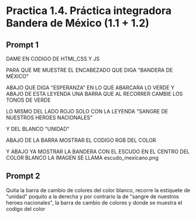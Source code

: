 # Practica 1.4. Práctica integradora Bandera de México (1.1 + 1.2)

## Prompt 1
DAME EN CODIGO DE HTML,CSS Y JS

PARA QUE ME MUESTRE EL ENCABEZADO QUE DIGA "BANDERA DE MÉXICO"

ABAJO QUE DIGA "ESPERANZA" EN LO QUE ABARCARA LO VERDE
Y ABAJO DE ESTA LEYENDA UNA BARRA QUE AL RECORRER CAMBIE LOS TONOS DE VERDE

LO MISMO DEL LADO ROJO SOLO CON LA LEYENDA "SANGRE DE NUESTROS HEROES NACIONALES"

Y DEL BLANCO "UNIDAD"

ABAJO DE LA BARRA MOSTRAR EL CODIGO RGB DEL COLOR 

Y ABAJO YA MOSTRAR LA BANDERA CON EL ESCUDO EN EL CENTRO DEL COLOR BLANCO LA IMAGEN SE LLAMA escudo_mexicano.png

## Prompt 2
Quita la barra de cambio de colores del color blanco, recorre la estiquete de "unidad" poquito a la derecha y por contrario la de "sangre de nuestros heroes nacionales", la barra de cambio de colores y donde se muestra el codigo del color
